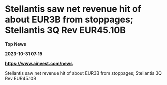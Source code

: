 # Stellantis saw net revenue hit of about EUR3B from stoppages; Stellantis 3Q Rev EUR45.10B
**Top News**

**2023-10-31 07:15**

**https://www.ainvest.com/news**

Stellantis saw net revenue hit of about EUR3B from stoppages; Stellantis 3Q Rev EUR45.10B